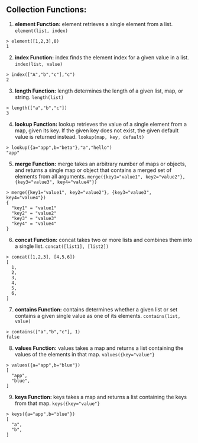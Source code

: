 ## Collection Functions:

1. **element Function:** element retrieves a single element from a list.
```element(list, index)```
```
> element([1,2,3],0)
1
```

2. **index Function:** index finds the element index for a given value in a list.
```index(list, value)```
```
> index(["A","b","c"],"c")
2
```

3. **length Function:** length determines the length of a given list, map, or string.
```length(list)```
```
> length(["a","b","c"])
3
```

4. **lookup Function:** lookup retrieves the value of a single element from a map, given its key. If the given key does not exist, the given default value is returned instead.
```lookup(map, key, default)```
```
> lookup({a="app",b="beta"},"a","hello")
"app"
```

5. **merge Function:** merge takes an arbitrary number of maps or objects, and returns a single map or object that contains a merged set of elements from all arguments.
```merge({key1="value1", key2="value2"}, {key3="value3", key4="value4"})```
```
> merge({key1="value1", key2="value2"}, {key3="value3", key4="value4"})
{
  "key1" = "value1"
  "key2" = "value2"
  "key3" = "value3"
  "key4" = "value4"
}
```

6. **concat Function:** concat takes two or more lists and combines them into a single list.
```concat([list1], [list2])```
```
> concat([1,2,3], [4,5,6])
[
  1,
  2,
  3,
  4,
  5,
  6,
]
```

7. **contains Function:** contains determines whether a given list or set contains a given single value as one of its elements.
```contains(list, value)```
```
> contains(["a","b","c"], 1)
false
```

8. **values Function:** values takes a map and returns a list containing the values of the elements in that map.
```values({key="value"}```
```
> values({a="app",b="blue"})
[
  "app",
  "blue",
]
```

9. **keys Function:** keys takes a map and returns a list containing the keys from that map.
```keys({key="value"}```
```
> keys({a="app",b="blue"})
[
  "a",
  "b",
]
```
